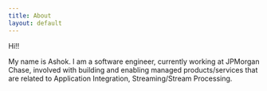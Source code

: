 ```yaml
---
title: About
layout: default
---
```


Hi!!

My name is Ashok. I am a software engineer, currently working at JPMorgan Chase, involved with building and enabling managed products/services that are related to Application Integration, Streaming/Stream Processing.
